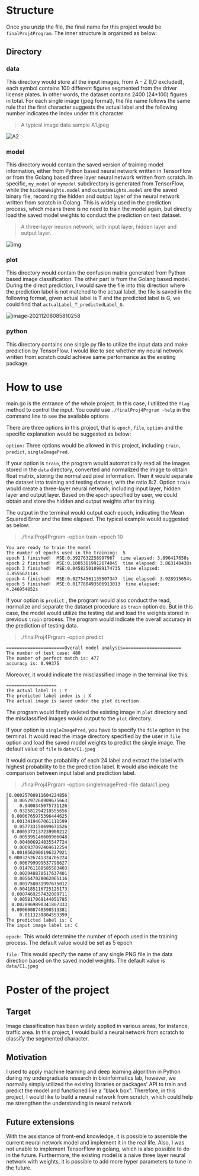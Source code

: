 # Structure

Once you unzip the file, the final name for this project would be `finalProj4Program`. The inner structure is organized as below:



## Directory

### data

This directory would store all the input images, from A - Z (I,O excluded), each symbol contains 100 different figures segmented from the driver license plates. In other words, the dataset contains 2400 (24*100) figures in total. For each single image (jpeg format), the file name follows the same rule that the first character suggests the actual label and the following number indicates the index under this character

> A typical image data sample A1.jpeg

![A2](https://cdn.jsdelivr.net/gh/imgstore/typora/20211208085129.jpeg)



### model

This directory would contain the saved version of training model information, either from Python based neural network written in TensorFlow or from the Golang based three layer neural network written from scratch. In specific, `my_model` or `mymodel` subdirectory is generated from TensorFlow, while the `hiddenWeights.model` and `outputWeights.model` are the saved binary file, recording the hidden and output layer of the neural network written from scratch in Golang. This is widely used in the prediction process, which means there is no need to train the model again, but directly load the saved model weights to conduct the prediction on test dataset.

> A three-layer neuron network, with input layer, hidden layer and output layer.

![img](https://cdn.jsdelivr.net/gh/imgstore/typora/20211208085344.png)

### plot

This directory would contain the confusion matrix generated from Python based image classification. The other part is from the Golang based model. During the direct prediction, I would save the file into this direction where the prediction label is not matched to the actual label, the file is saved in the following format, given actual label is T and the predicted label is G, we could find that `actualLabel_T_predictedLabel_G`.

![image-20211208085810258](https://cdn.jsdelivr.net/gh/imgstore/typora/20211208085811.png)

### python

This directory contains one single py file to utilize the input data and make prediction by TensorFlow. I would like to see whether my neural network written from scratch could achieve same performance as the existing package.





# How to use

main.go is the entrance of the whole project. In this case, I utilized the `flag` method to control the input. You could use `./finalProj4Prgram -help`  in the command line to see the available options



There are three options in this project, that is `epoch`, `file`, `option` and the specific explanation would be suggested as below:



`option:` Three options would be allowed in this project, including `train`, `predict`, `singleImagePred`.

If your option is `train`, the program would automatically read all the images stored in the `data` directory, converted and normalized the image to obtain float matrix, storing the normalized pixel information. Then it would separate the dataset into training and testing dataset, with the ratio 8:2. Option `train` would create a three-layer neural network, including input layer, hidden layer and output layer. Based on the `epoch` specified by user, we could obtain and store the hidden and output weights after training.

The output in the terminal would output each epoch, indicating the Mean Squared Error and the time elapsed. The typical example would suggested as below:

> ./finalProj4Prgram -option train -epoch 10

```
You are ready to train the model
The number of epochs used in the training:  5
epoch 1 finished!  MSE:0.3927632258997967  time elapsed: 3.896417658s
epoch 2 finished!  MSE:0.10053819912674045  time elapsed: 3.863140438s
epoch 3 finished!  MSE:0.045825010989174735  time elapsed: 3.855562114s
epoch 4 finished!  MSE:0.02754561135507347  time elapsed: 3.928915654s
epoch 5 finished!  MSE:0.017780493506913013  time elapsed: 4.246954852s
```



If your option is `predict` , the program would also conduct the read, normalize and separate the dataset procedure as `train` option do. But in this case, the model would utilize the testing dat and load the weights stored in previous `train` process. The program would indicate the overall accuracy in the prediction of testing data.

> ./finalProj4Prgram -option predict

```
======================Overall model analysis======================
The number of test case: 480
The number of perfect match is: 477
accuracy is: 0.99375
```

Moreover, it would indicate the misclassified image in the terminal like this:

```
===================
The actual label is : Y
The predicted label index is : X
The actual image is saved under the plot direction
```

The program would firstly deleted the existing image in `plot` directory and the misclassified images would output to the `plot` directory.

If your option is `singleImagePred`, you have to specify the `file` option in the terminal. It would read the image directory specified by the user in `file` option and load the saved model weights to predict the single image. The default value of `file` is `data/C1.jpeg`

It would output the probability of each 24 label and extract the label with highest probability to be the prediction label. It would also indicate the comparison between input label and prediction label.

> ./finalProj4Prgram -option singleImagePred -file data/c1.jpeg

```
⎡0.00025700911604224856⎤
⎢  0.005297268909675663⎥
⎢    0.9400345075731126⎥
⎢  0.032581294218555656⎥
⎢ 0.0006765975396444625⎥
⎢ 0.0013419467061111599⎥
⎢  0.057733150699671526⎥
⎢ 0.0005372137239908212⎥
⎢  0.005395146609966048⎥
⎢  0.004006924835547724⎥
⎢  0.006937092469612254⎥
⎢ 0.0018562906196327921⎥
⎢0.00032526741324706224⎥
⎢  0.006799999537798627⎥
⎢  0.014761188585583403⎥
⎢  0.002948870517637401⎥
⎢  0.005647028062065116⎥
⎢  0.001758031997675012⎥
⎢  0.004185116725125173⎥
⎢ 0.0007469257432089711⎥
⎢  0.005817069144051785⎥
⎢ 0.0028969890341807333⎥
⎢ 0.0006008748598513381⎥
⎣    0.0113239804553399⎦
The predicted label is: C
The input image label is: C
```

`epoch:` This would determine the number of epoch used in the training process. The default value would be set as 5 epoch

`file:` This would specify the name of any single PNG file in the data direction based on the saved model weights. The default value is `data/C1.jpeg`



# Poster of the project



## Target

Image classification has been widely applied in various areas, for instance, traffic area. In this project, I would build a neural network from scratch to classify the segmented character. 



## Motivation

I used to apply machine learning and deep learning algorithm in Python during my undergraduate research in bioinformatics lab, however, we normally simply utilized the existing libraries or packages' API to train and predict the model and functioned like a "black box". Therefore, in this project, I would like to build a neural network from scratch, which could help me strengthen the understanding in neural network



## Future extensions

With the assistance of front-end knowledge, it is possible to assemble the current neural network model and implement it in the real life. Also, I was not unable to implement TensorFlow in golang, which is also possible to do in the future. Furthermore, the existing model is a naive three layer neural network with weights, it is possible to add more hyper parameters to tune in the future.